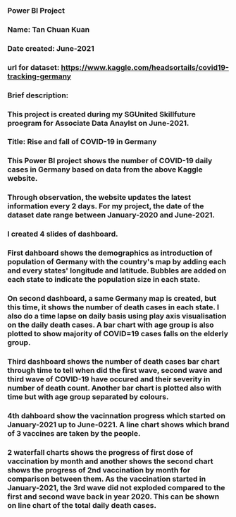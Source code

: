 ### Power BI Project
### Name: Tan Chuan Kuan
### Date created: June-2021
### url for dataset: https://www.kaggle.com/headsortails/covid19-tracking-germany

### Brief description:
### This project is created during my SGUnited Skillfuture proegram for Associate Data Anaylst on June-2021.
### Title: Rise and fall of COVID-19 in Germany
### This Power BI project shows the number of COVID-19 daily cases in Germany based on data from the above Kaggle website.
### Through observation, the website updates the latest information every 2 days. For my project, the date of the dataset date range between January-2020 and June-2021.
### I created 4 slides of dashboard.
### First dahboard shows the demographics as introduction of population of Germany with the country's map by adding each and every states' longitude and latitude. Bubbles are added on each state to indicate the population size in each state.
### On second dashboard, a same Germany map is created, but this time, it shows the number of death cases in each state. I also do a time lapse on daily basis using play axis visualisation on the daily death cases. A bar chart with age group is also plotted to show majority of COVID=19 cases falls on the elderly group.
### Third dashboard shows the number of death cases bar chart through time to tell when did the first wave, second wave and third wave of COVID-19 have occured and their severity in number of death count. Another bar chart is plotted also with time but with age group separated by colours.
### 4th dahboard show the vacinnation progress which started on January-2021 up to June-0221. A line chart shows which brand of 3 vaccines are taken by the people.
### 2 waterfall charts shows the progress of first dose of vaccination by month and another shows the second chart shows the progress of 2nd vaccination by month for comparison between them. As the vaccination started in January-2021, the 3rd wave did not exploded compared to the first and second wave back in year 2020. This can be shown on line chart of the total daily death cases.

